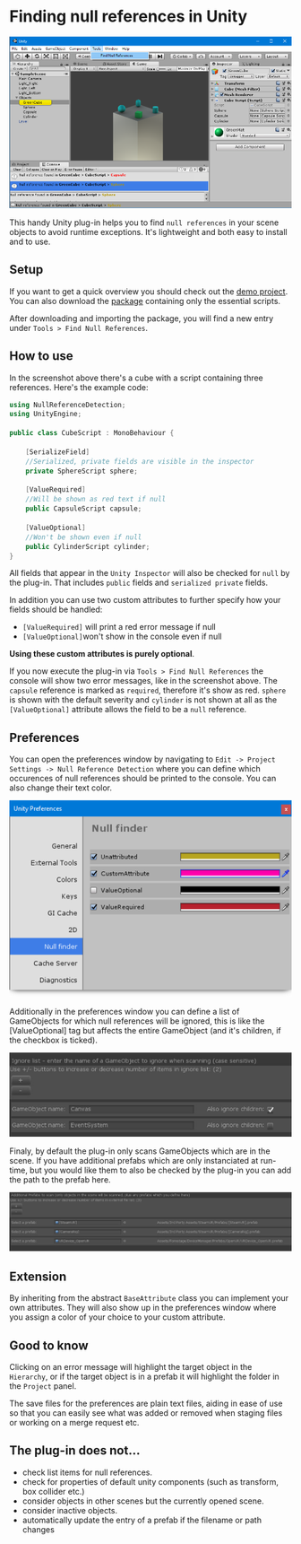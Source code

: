 # Finding null references in Unity

![alt text](https://raw.githubusercontent.com/Moolt/Unity-Null-Reference-Detection/master/Documentation/screenshot.png "screenshot")

This handy Unity plug-in helps you to find `null references` in your scene objects to avoid runtime exceptions. It's lightweight and both easy to install and to use.

## Setup

If you want to get a quick overview you should check out the [demo project](https://github.com/Moolt/Unity-Null-Reference-Detection/archive/master.zip). 
You can also download the [package](https://github.com/Moolt/Unity-Null-Reference-Detection/raw/master/null-reference-detection.unitypackage) containing only the essential scripts.

After downloading and importing the package, you will find a new entry under `Tools > Find Null References`.

## How to use

In the screenshot above there's a cube with a script containing three references. Here's the example code:

```csharp
using NullReferenceDetection;
using UnityEngine;

public class CubeScript : MonoBehaviour {

    [SerializeField]
    //Serialized, private fields are visible in the inspector
    private SphereScript sphere;

    [ValueRequired]
    //Will be shown as red text if null
    public CapsuleScript capsule;

    [ValueOptional]
    //Won't be shown even if null
    public CylinderScript cylinder;
}
```

All fields that appear in the `Unity Inspector` will also be checked for `null` by the plug-in. That includes `public` fields and `serialized private` fields.

In addition you can use two custom attributes to further specify how your fields should be handled:
  * `[ValueRequired]` will print a red error message if null
  * `[ValueOptional]`won't show in the console even if null

__Using these custom attributes is purely optional__.

If you now execute the plug-in via `Tools > Find Null References` the console will show two error messages, like in the screenshot above. The `capsule` reference is marked as `required`, therefore it's show as red. `sphere` is shown with the default severity and `cylinder` is not shown at all as the `[ValueOptional]` attribute allows the field to be a `null` reference.

## Preferences

You can open the preferences window by navigating to `Edit -> Project Settings -> Null Reference Detection` where you can define which occurences of null references should be printed to the console. You can also change their text color.

![alt text](https://raw.githubusercontent.com/Moolt/Unity-Null-Reference-Detection/master/Documentation/settings_screen.png "preferences")

Additionally in the preferences window you can define a list of GameObjects for which null references will be ignored, this is like the [ValueOptional] tag but affects the entire GameObject (and it's children, if the checkbox is ticked).

![alt text](https://raw.githubusercontent.com/Moolt/Unity-Null-Reference-Detection/master/Documentation/settings_screen_ignore.png "ignore list")

Finaly, by default the plug-in only scans GameObjects which are in the scene. If you have additional prefabs which are only instanciated at run-time, but you would like them to also be checked by the plug-in you can add the path to the prefab here.

![alt text](https://raw.githubusercontent.com/Moolt/Unity-Null-Reference-Detection/master/Documentation/settings_screen_prefabs.png "prefabs")


## Extension

By inheriting from the abstract `BaseAttribute` class you can implement your own attributes. They will also show up in the preferences window where you assign a color of your choice to your custom attribute.

## Good to know

Clicking on an error message will highlight the target object in the `Hierarchy`, or if the target object is in a prefab it will highlight the folder in the `Project` panel.

The save files for the preferences are plain text files, aiding in ease of use so that you can easily see what was added or removed when staging files or working on a merge request etc.

## The plug-in does not...
 *  check list items for null references.
 *  check for properties of default unity components (such as transform, box collider etc.)
 *  consider objects in other scenes but the currently opened scene.
 *  consider inactive objects.
 *  automatically update the entry of a prefab if the filename or path changes

